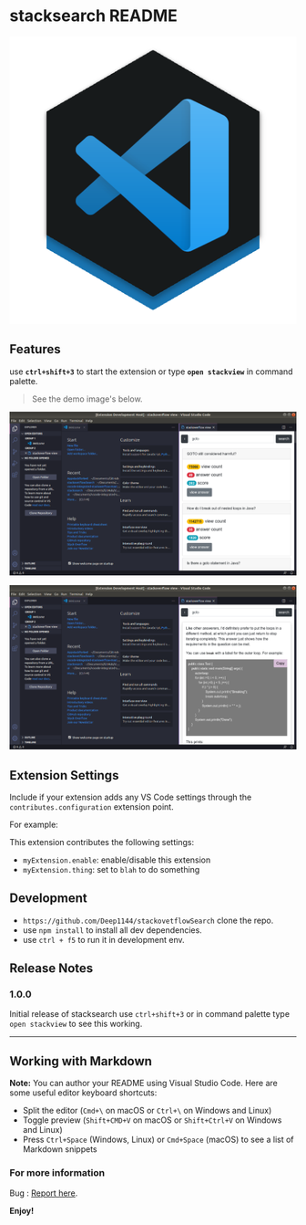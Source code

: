 # stacksearch README

[![vscode button](demo/vscode.png)](https://marketplace.visualstudio.com/items?itemName=Deep.stacksearch)

## Features

use **`ctrl+shift+3`** to start the extension or type **`open stackview`** in command palette. 

> See the demo image's below.


![demo](demo/demo1.png)

![demo](demo/demo2.png)



## Extension Settings

Include if your extension adds any VS Code settings through the `contributes.configuration` extension point.

For example:

This extension contributes the following settings:

* `myExtension.enable`: enable/disable this extension
* `myExtension.thing`: set to `blah` to do something

## Development

- `https://github.com/Deep1144/stackovetflowSearch` clone the repo.
- use `npm install` to install all dev dependencies.
- use `ctrl + f5` to run it in development env.

## Release Notes

### 1.0.0

Initial release of stacksearch use `ctrl+shift+3` or in command palette type `open stackview` to see this working.


-----------------------------------------------------------------------------------------------------------

## Working with Markdown

**Note:** You can author your README using Visual Studio Code.  Here are some useful editor keyboard shortcuts:

* Split the editor (`Cmd+\` on macOS or `Ctrl+\` on Windows and Linux)
* Toggle preview (`Shift+CMD+V` on macOS or `Shift+Ctrl+V` on Windows and Linux)
* Press `Ctrl+Space` (Windows, Linux) or `Cmd+Space` (macOS) to see a list of Markdown snippets

### For more information

Bug : <a href="https://github.com/Deep1144/stackovetflowSearch/issues">Report here</a>.

**Enjoy!**
